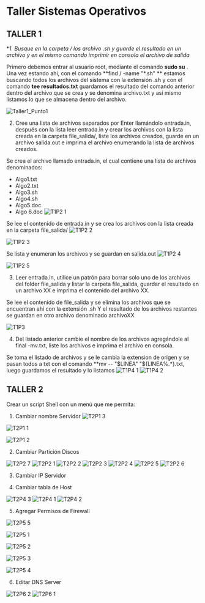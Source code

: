 # Taller Sistemas Operativos

****TALLER 1****
-----
**1. Busque en la carpeta / los archivo *.sh y guarde el resultado en un archivo y en el mismo comando imprimir en consola el archivo de salida** 
 
Primero debemos entrar al usuario root, mediante el comando **sudo su** .  Una vez estando ahi, con el comando **find / -name "*.sh" ** estamos buscando todos los archivos del sistema con la extensión .sh y con el comando **tee resultados.txt** guardamos el resultado del comando anterior dentro del archivo que se crea y se denomina  archivo.txt y asi mismo listamos lo que se almacena dentro del archivo.

![Taller1_Punto1](https://user-images.githubusercontent.com/126521214/222804716-4f83ff52-2454-4078-a9cf-43f26d179dd4.png)

2. Cree una lista de archivos separados por Enter llamándolo entrada.in, después con la lista leer entrada.in y crear los archivos con la lista creada en la carpeta        file_salida/, liste los archivos creados, guarde en un archivo salida.out e imprima el archivo  enumerando la lista de archivos creados.

Se crea el archivo llamado entrada.in, el cual contiene una lista de archivos denominados: 
-	Algo1.txt
-	Algo2.txt
-	Algo3.sh
-	Algo4.sh
-	Algo5.doc
-	Algo 6.doc
![T1P2 1](https://user-images.githubusercontent.com/126521214/222805704-f0b3ace7-d3b9-4332-bc06-f87d7b50f7f6.png)  


Se lee el contenido de entrada.in y se crea los archivos con la lista  creada en la carpeta file_salida/
![T1P2 2](https://user-images.githubusercontent.com/126521214/222805729-67e814f8-0bac-41c7-81fd-8b1ce4e1cba7.png)  

![T1P2 3](https://user-images.githubusercontent.com/126521214/222805774-9b2de4c0-b513-486a-b202-6d51d66aa08a.png)  

Se lista y enumeran los archivos y se guardan en salida.out
![T1P2 4](https://user-images.githubusercontent.com/126521214/222805797-15a50f88-ba1d-4ebd-b6e3-714e24530eb7.png)

![T1P2 5](https://user-images.githubusercontent.com/126521214/222805810-e69f5fa9-9dae-46ff-b921-8828afef52b6.png)


3. Leer entrada.in, utilice un patrón para borrar solo uno de los archivos del folder file_salida y listar la carpeta file_salida, guardar el resultado en un archivo XX    e imprima el contenido del archivo XX.

Se lee el contenido de file_salida y se elimina los archivos que se encuentran ahí con la extensión .sh
Y el resultado de los archivos restantes se guardan en otro archivo denominado archivoXX

![T1P3](https://user-images.githubusercontent.com/126521214/222806923-e02cec69-9559-41f4-a6aa-3f44abbd9353.png)

4. Del listado anterior cambie el nombre de los archivos agregándole al final -mv.txt, liste los archivos e imprima el archivo en consola.

Se toma el listado de archivos y se le cambia la extension de origen y se pasan todos a txt con el comando **mv -- "$LINEA" "${LINEA%.*}.txt, luego guardamos el resultado y lo listamos 
![T1P4 1](https://user-images.githubusercontent.com/126521214/222807263-5279b3e7-6d1e-47bd-abc2-a2fc03a0dbf2.jpg)
![T1P4 2](https://user-images.githubusercontent.com/126521214/222807278-b4598a70-8a54-416a-874a-634e370d0c86.png)


****TALLER 2****
-----
Crear un script Shell con un menú que me permita: 


1. Cambiar nombre Servidor
![T2P1 3](https://user-images.githubusercontent.com/126521214/222814811-753c441d-365c-42dd-999a-189b7658559b.png)  

![T2P1 1](https://user-images.githubusercontent.com/126521214/222814485-410a8a84-ba8d-476f-a551-afc35a764729.png)  

![T2P1 2](https://user-images.githubusercontent.com/126521214/222814769-f5418bd4-f91b-4ba7-89c1-cc0122126c15.png)  

2. Cambiar Partición Discos 

![T2P2 7](https://user-images.githubusercontent.com/126521214/222822385-3adb3098-4381-41e7-8b6c-a8662b42eb47.png)
![T2P2 1](https://user-images.githubusercontent.com/126521214/222822505-6d3d206b-af36-430f-a0dd-9bb37f2460d3.png)
![T2P2 2](https://user-images.githubusercontent.com/126521214/222822517-36221793-0667-4765-bf6d-1765e48e91ce.png)
![T2P2 3](https://user-images.githubusercontent.com/126521214/222822530-45b85790-31e0-4282-9511-193678e37047.png)
![T2P2 4](https://user-images.githubusercontent.com/126521214/222822555-d4528a27-79f8-48d2-846e-f6557951321a.png)
![T2P2 5](https://user-images.githubusercontent.com/126521214/222822574-a7a2d077-b382-4d8c-975a-865647bcafde.png)
![T2P2 6](https://user-images.githubusercontent.com/126521214/222822583-25789b6e-4fbf-463f-9a74-c5e33ce99462.png)


3. Cambiar IP Servidor



4. Cambiar tabla de Host  

![T2P4 3](https://user-images.githubusercontent.com/126521214/222824356-825466c1-4930-490d-9cdc-ff1c72a45e24.png)
![T2P4 1](https://user-images.githubusercontent.com/126521214/222824373-0689c4a7-b054-46fc-8fae-42bd7983096f.png)
![T2P4 2](https://user-images.githubusercontent.com/126521214/222824386-3618b1ea-f9dc-4f9b-a6c7-9df93ccdc931.png)



5. Agregar Permisos de Firewall

![T2P5 5](https://user-images.githubusercontent.com/126521214/222824504-e3fa2e67-a3f9-4f87-86fb-13cc9be90eef.png)

![T2P5 1](https://user-images.githubusercontent.com/126521214/222824518-5b963567-da56-40b3-894c-45238e3d5c6c.png)

![T2P5 2](https://user-images.githubusercontent.com/126521214/222824526-6a61fc1e-daa9-4b96-a412-aedb8306e7ad.png)

![T2P5 3](https://user-images.githubusercontent.com/126521214/222824532-139440d2-bfd3-4de8-bba9-58da6f7c0437.png)

![T2P5 4](https://user-images.githubusercontent.com/126521214/222824547-91cea27c-1c39-42e5-a6e9-582ba39b8891.png)


6. Editar DNS Server


![T2P6 2](https://user-images.githubusercontent.com/126521214/222824785-a6b5419c-e804-4a3f-84d7-d70b82f79e26.png)
![T2P6 1](https://user-images.githubusercontent.com/126521214/222824799-b4d03d68-ddff-471b-b94a-3d2b8e3950e9.png)


